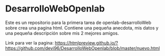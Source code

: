 # DesarrolloWebOpenlab
Este es un repositorio para la primera tarea de openlab-desarrolloWeb sobre crea una pagina html. Contiene una pequeña anecdota, mis datos y una pequeña descripción sobre mis 2 mejores amigos.

Link para ver la pagina:
https://htmlpreview.github.io/?https://github.com/devi96/DesarrolloWebOpenlab/blob/master/nuevo.html
